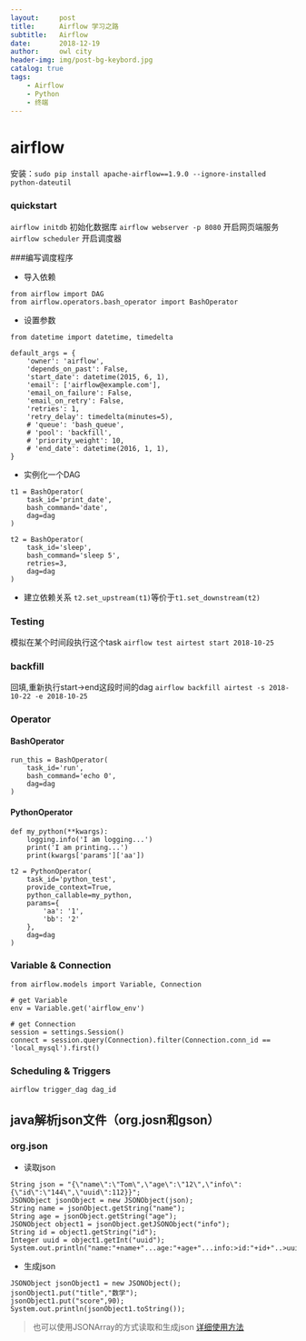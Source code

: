 ```yaml
---
layout:     post
title:      Airflow 学习之路
subtitle:   Airflow
date:       2018-12-19
author:     owl city
header-img: img/post-bg-keybord.jpg
catalog: true
tags:
    - Airflow
    - Python
    - 终端
---
```



# airflow
安装：`sudo pip install apache-airflow==1.9.0 --ignore-installed python-dateutil`
### quickstart
`airflow initdb`  初始化数据库
`airflow webserver -p 8080` 开启网页端服务
`airflow scheduler`  开启调度器

###编写调度程序
- 导入依赖
```
from airflow import DAG
from airflow.operators.bash_operator import BashOperator
```
- 设置参数
```
from datetime import datetime, timedelta

default_args = {
    'owner': 'airflow',
    'depends_on_past': False,
    'start_date': datetime(2015, 6, 1),
    'email': ['airflow@example.com'],
    'email_on_failure': False,
    'email_on_retry': False,
    'retries': 1,
    'retry_delay': timedelta(minutes=5),
    # 'queue': 'bash_queue',
    # 'pool': 'backfill',
    # 'priority_weight': 10,
    # 'end_date': datetime(2016, 1, 1),
}
```
- 实例化一个DAG
```
t1 = BashOperator(
    task_id='print_date',
    bash_command='date',
    dag=dag
)

t2 = BashOperator(
    task_id='sleep',
    bash_command='sleep 5',
    retries=3,
    dag=dag
)
```
- 建立依赖关系
`t2.set_upstream(t1)`等价于`t1.set_downstream(t2)`

### Testing
模拟在某个时间段执行这个task
`airflow test airtest start 2018-10-25`
### backfill
回填,重新执行start->end这段时间的dag
`airflow backfill airtest -s 2018-10-22 -e 2018-10-25`

### Operator
#### BashOperator
```
run_this = BashOperator(
    task_id='run',
    bash_command='echo 0',
    dag=dag
)
```
#### PythonOperator
```
def my_python(**kwargs):
    logging.info('I am logging...')
    print('I am printing...')
    print(kwargs['params']['aa'])

t2 = PythonOperator(
    task_id='python_test',
    provide_context=True,
    python_callable=my_python,
    params={
        'aa': '1',
        'bb': '2'
    },
    dag=dag
)
```

### Variable & Connection
```
from airflow.models import Variable, Connection

# get Variable
env = Variable.get('airflow_env')

# get Connection
session = settings.Session()
connect = session.query(Connection).filter(Connection.conn_id == 'local_mysql').first()
```



### Scheduling & Triggers
`airflow trigger_dag dag_id`

## java解析json文件（org.josn和gson）
### org.json
- 读取json
```
String json = "{\"name\":\"Tom\",\"age\":\"12\",\"info\":{\"id\":\"144\",\"uuid\":112}}";
JSONObject jsonObject = new JSONObject(json);
String name = jsonObject.getString("name");
String age = jsonObject.getString("age");
JSONObject object1 = jsonObject.getJSONObject("info");
String id = object1.getString("id");
Integer uuid = object1.getInt("uuid");
System.out.println("name:"+name+"...age:"+age+"...info:>id:"+id+"..>uuid:"+uuid);
```
- 生成json
```
JSONObject jsonObject1 = new JSONObject();
jsonObject1.put("title","数学");
jsonObject1.put("score",90);
System.out.println(jsonObject1.toString());
```
> 也可以使用JSONArray的方式读取和生成json
> [详细使用方法](https://blog.csdn.net/Zen99T/article/details/50351637)
